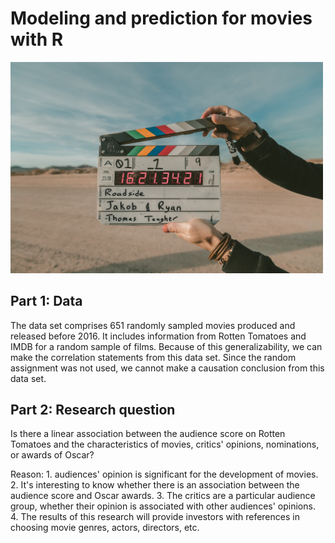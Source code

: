 # Modeling and prediction for movies with R

<img src="projet_movie.jpg" alt="isolated" width="500"/>

## Part 1: Data
The data set comprises 651 randomly sampled movies produced and released before 2016. It includes information from Rotten Tomatoes and IMDB for a random sample of films. Because of this generalizability, we can make the correlation statements from this data set. Since the random assignment was not used, we cannot make a causation conclusion from this data set.

## Part 2: Research question
Is there a linear association between the audience score on Rotten Tomatoes and the characteristics of movies, critics' opinions, nominations, or awards of Oscar?

Reason: 1. audiences' opinion is significant for the development of movies.
        2. It's interesting to know whether there is an association between the audience score and Oscar awards.
        3. The critics are a particular audience group, whether their opinion is associated with other audiences' opinions.
        4. The results of this research will provide investors with references in choosing movie genres, actors, directors, etc.
